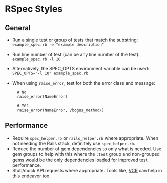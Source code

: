 # RSpec Styles

## General

- Run a single test or group of tests that match the substring: `example_spec.rb -e "example description"`
- Run line number of test (can be any line number of the test): `example_spec.rb -l 10`
- Alternatively, the SPEC_OPTS environment variable can be used: `SPEC_OPTS="-l 10" example_spec.rb`
- When using `raise_error`, test for both the error class and message:

        # No
        raise_error(NameError)

        # Yes
        raise_error(NameError, /bogus_method/)

## Performance

- Require `spec_helper.rb` or `rails_helper.rb` where appropriate. When not needing the Rails stack, definitely use
  `spec_helper.rb`.
- Reduce the number of gem dependencies to only what is needed. Use gem groups to help with this where the `:test`
  group and non-grouped gems would be the only dependencies loaded for improved test performance.
- Stub/mock API requests where appropriate. Tools like, [VCR](https://www.relishapp.com/vcr/vcr/docs) can help in this
  endeavor too.
